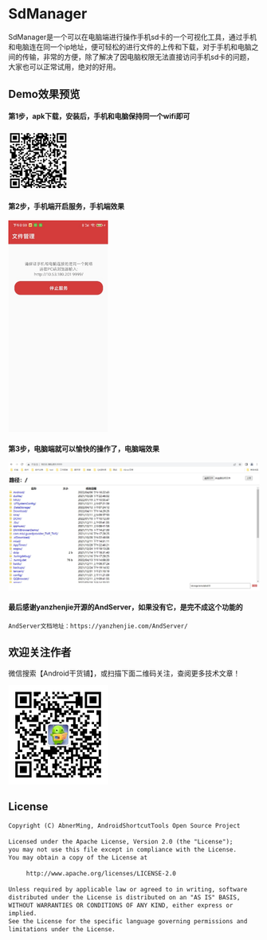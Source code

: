 # SdManager

SdManager是一个可以在电脑端进行操作手机sd卡的一个可视化工具，通过手机和电脑连在同一个ip地址，便可轻松的进行文件的上传和下载，对于手机和电脑之间的传输，非常的方便，除了解决了因电脑权限无法直接访问手机sd卡的问题，大家也可以正常试用，绝对的好用。

## Demo效果预览

#### 第1步，apk下载，安装后，手机和电脑保持同一个wifi即可

<img src="image/sdmanger_load.jpg" width="120" height="120" alt="效果"/>

#### 第2步，手机端开启服务，手机端效果

<img src="image/sdmanger.jpg" width="200" alt="手机端效果"/>

#### 第3步，电脑端就可以愉快的操作了，电脑端效果

<img src="image/sdmanger_pc.jpg" width="600" alt="电脑端效果"/>

#### 最后感谢yanzhenjie开源的AndServer，如果没有它，是完不成这个功能的

```
AndServer文档地址：https://yanzhenjie.com/AndServer/

```

## 欢迎关注作者

微信搜索【Android干货铺】，或扫描下面二维码关注，查阅更多技术文章！

<img src="image/abner.jpg" width="200px" />

## License

```
Copyright (C) AbnerMing, AndroidShortcutTools Open Source Project

Licensed under the Apache License, Version 2.0 (the "License");
you may not use this file except in compliance with the License.
You may obtain a copy of the License at

     http://www.apache.org/licenses/LICENSE-2.0

Unless required by applicable law or agreed to in writing, software
distributed under the License is distributed on an "AS IS" BASIS,
WITHOUT WARRANTIES OR CONDITIONS OF ANY KIND, either express or implied.
See the License for the specific language governing permissions and
limitations under the License.
```